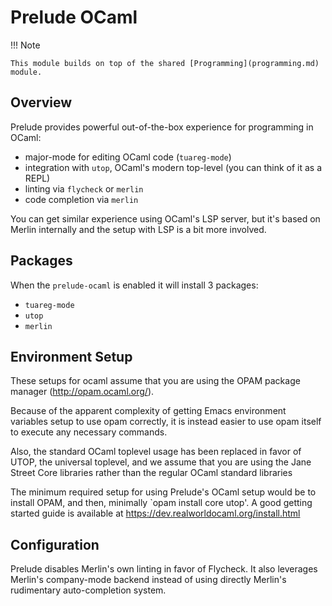 # Prelude OCaml

!!! Note

    This module builds on top of the shared [Programming](programming.md) module.

## Overview

Prelude provides powerful out-of-the-box experience for programming in OCaml:

- major-mode for editing OCaml code (`tuareg-mode`)
- integration with `utop`, OCaml's modern top-level (you can think of it as a REPL)
- linting via `flycheck` or `merlin`
- code completion via `merlin`

You can get similar experience using OCaml's LSP server, but it's based on Merlin internally and the setup with LSP is a bit more involved.

## Packages

When the `prelude-ocaml` is enabled it will install 3 packages:

- `tuareg-mode`
- `utop`
- `merlin`

## Environment Setup

These setups for ocaml assume that you are using the OPAM package
manager (http://opam.ocaml.org/).

Because of the apparent complexity of getting Emacs environment
variables setup to use opam correctly, it is instead easier to use
opam itself to execute any necessary commands.

Also, the standard OCaml toplevel usage has been replaced in favor
of UTOP, the universal toplevel, and we assume that you are using
the Jane Street Core libraries rather than the regular OCaml
standard libraries

The minimum required setup for using Prelude's OCaml setup would be
to install OPAM, and then, minimally `opam install core utop'.  A
good getting started guide is available at
https://dev.realworldocaml.org/install.html

## Configuration

Prelude disables Merlin's own linting in favor of Flycheck. It also
leverages Merlin's company-mode backend instead of using directly
Merlin's rudimentary auto-completion system.
